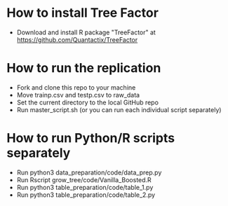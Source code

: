 # How to install Tree Factor
- Download and install R package "TreeFactor" at https://github.com/Quantactix/TreeFactor

# How to run the replication
- Fork and clone this repo to your machine
- Move trainp.csv and testp.csv to raw_data
- Set the current directory to the local GitHub repo
- Run master_script.sh (or you can run each individual script separately)

# How to run Python/R scripts separately 
- Run python3 data_preparation/code/data_prep.py 
- Run Rscript grow_tree/code/Vanilla_Boosted.R
- Run python3 table_preparation/code/table_1.py 
- Run python3 table_preparation/code/table_2.py 
